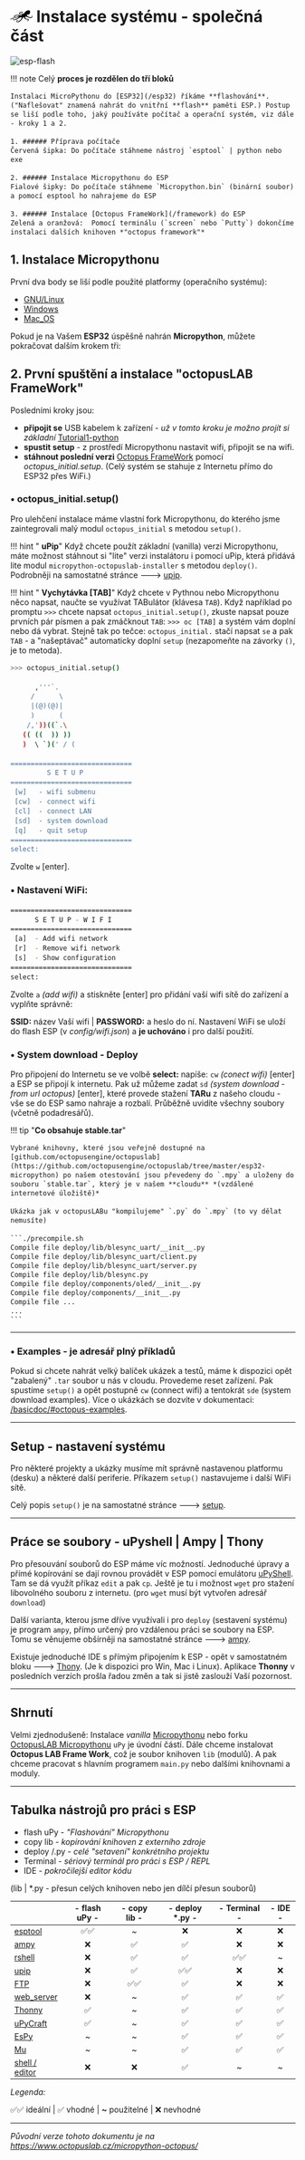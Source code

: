# ![logo](img/logo_small.png) Instalace systému - společná část

![esp-flash](https://www.octopuslab.cz/wp-content/uploads/2019/08/esp-flash-1.jpg)

!!! note
    Celý **proces je rozdělen do tří bloků**

    Instalaci MicroPythonu do [ESP32](/esp32) říkáme **flashování**. ("Naflešovat" znamená nahrát do vnitřní **flash** paměti ESP.) Postup se liší podle toho, jaký používáte počítač a operační systém, viz dále - kroky 1 a 2.

    1. ###### Příprava počítače
    Červená šipka: Do počítače stáhneme nástroj `esptool` | python nebo exe
    
    2. ###### Instalace Micropythonu do ESP
    Fialové šipky: Do počítače stáhneme `Micropython.bin` (binární soubor) a pomocí esptool ho nahrajeme do ESP

    3. ###### Instalace [Octopus FrameWork](/framework) do ESP
    Zelená a oranžová:  Pomocí terminálu (`screen` nebo `Putty`) dokončíme instalaci dalších knihoven *"octopus framework"*


## 1. Instalace Micropythonu 

První dva body se liší podle použité platformy (operačního systému):

- [GNU/Linux](/install_linux)
- [Windows](/install_win)
- [Mac_OS](/install_mac)


Pokud je na Vašem **ESP32** úspěšně nahrán **Micropython**, můžete pokračovat dalším krokem tři:

## 2. První spuštění a instalace "octopusLAB FrameWork"

Posledními kroky jsou:

- **připojit se** USB kabelem k zařízení - *už v tomto kroku je možno projít si základní* [Tutorial1-python](/tutorial1-python)
- **spustit setup** - z prostředí Micropythonu nastavit wifi, připojit se na wifi. 
- **stáhnout poslední verzi** [Octopus FrameWork](/framework) pomocí *octopus_initial.setup*. (Celý systém se stahuje z Internetu přímo do ESP32 přes WiFi.)

### • octopus_initial.setup()

Pro ulehčení instalace máme vlastní fork Micropythonu, do kterého jsme zaintegrovali malý modul `octopus_initial` s metodou `setup()`.

!!! hint " **uPip**"
    Když chcete použít základní (vanilla) verzi Micropythonu, máte možnost stáhnout si "lite" verzi instalátoru i pomocí uPip, která přidává lite modul `micropython-octopuslab-installer` s metodou `deploy()`. 
    Podrobněji na samostatné stránce 🡒 [upip](../pip).



!!! hint " **Vychytávka [TAB]**"
    Když chcete v Pythnou nebo Micropythonu něco napsat, naučte se využívat TABulátor (klávesa `TAB`). Když například po promptu `>>>` chcete napsat `octopus_initial.setup()`, zkuste napsat pouze prvních pár písmen a pak zmáčknout `TAB`:
    `>>> oc [TAB]` a systém vám doplní nebo dá vybrat. Stejně tak po tečce: `octopus_initial.` stačí napsat `se` a pak `TAB` - a "našeptávač" automaticky doplní `setup` (nezapomeňte na závorky `()`, je to metoda).


```bash
>>> octopus_initial.setup()

      ,'''`.
     /      \
     |(@)(@)|
     )      (
    /,'))((`.\
   (( ((  )) ))
   )  \ `)(' / (
       
==============================
         S E T U P
==============================
 [w]   - wifi submenu
 [cw]  - connect wifi
 [cl]  - connect LAN
 [sd]  - system download
 [q]   - quit setup
==============================
select:
```
Zvolte `w` [enter].

### • Nastavení WiFi: 
```bash
==============================
      S E T U P - W I F I
==============================
 [a]  - Add wifi network
 [r]  - Remove wifi network
 [s]  - Show configuration  
==============================
select:
```
Zvolte `a` *(add wifi)* a stiskněte [enter] pro přidání vaší wifi sítě do zařízení a vyplňte správně:

**SSID:** název Vaší wifi | **PASSWORD:** a heslo do ní. Nastavení WiFi se uloží do flash ESP (v *config/wifi.json*) a **je uchováno** i pro další použití.


### • System download -  Deploy

Pro připojení do Internetu se ve volbě **select:** napíše:
`cw` *(conect wifi)* [enter] a ESP se připojí k internetu. Pak už můžeme zadat `sd` *(system download - from url octopus)* [enter], které provede stažení **TARu** z našeho cloudu - vše se do ESP samo nahraje a rozbalí. Průběžně uvidíte všechny soubory (včetně podadresářů).

!!! tip "**Co obsahuje stable.tar**"

    Vybrané knihovny, které jsou veřejně dostupné na [github.com/octopusengine/octopuslab](https://github.com/octopusengine/octopuslab/tree/master/esp32-micropython) po našem otestování jsou převedeny do `.mpy` a uloženy do souboru `stable.tar`, který je v našem **cloudu** *(vzdálené internetové úložiště)*

    Ukázka jak v octopusLABu "kompilujeme" `.py` do `.mpy` (to vy dělat nemusíte)
    
    ```./precompile.sh 
    Compile file deploy/lib/blesync_uart/__init__.py
    Compile file deploy/lib/blesync_uart/client.py
    Compile file deploy/lib/blesync_uart/server.py
    Compile file deploy/lib/blesync.py
    Compile file deploy/components/oled/__init__.py
    Compile file deploy/components/__init__.py
    Compile file ...
    ...
    ```

---

### • Examples - je adresář plný příkladů

Pokud si chcete nahrát velký balíček ukázek a testů, máme k dispozici opět "zabalený" `.tar` soubor u nás v cloudu.
Provedeme reset zařízení. Pak spustíme `setup()` a opět postupně `cw` (connect wifi) a tentokrát `sde` (system download examples).
Více o ukázkách se dozvíte v dokumentaci: [/basicdoc/#octopus-examples](/basicdoc/#octopus-examples).

---
## Setup - nastavení systému

Pro některé projekty a ukázky musíme mít správně nastavenou platformu (desku) a některé další periferie. Příkazem `setup()` nastavujeme i další WiFi sítě. 

Celý popis `setup()` je na samostatné stránce 🡒 [setup](/setup).

---
  
## Práce se soubory - uPyshell | Ampy | Thony

Pro přesouvání souborů do ESP máme víc možností. Jednoduché úpravy a přímé kopírování se dají rovnou provádět v ESP pomocí emulátoru [uPyShell](/upyshell). Tam se dá využít příkaz `edit` a pak `cp`. Ještě je tu i možnost `wget` pro stažení libovolného souboru z internetu.
(pro `wget` musí být vytvořen adresář `download`)


Další  varianta, kterou jsme dříve využívali i pro `deploy` (sestavení systému) je program `ampy`, přímo určený pro vzdálenou práci se soubory na ESP. Tomu se věnujeme obšírněji na samostatné stránce 🡒 [ampy](/ampy).


Existuje jednoduché IDE s přímým připojením k ESP - opět v samostatném bloku 🡒 [Thony](/thony).
(Je k dispozici pro Win, Mac i Linux). 
Aplikace **Thonny** v posledních verzích prošla řadou změn a tak si jistě zaslouží Vaší pozornost.

---

## Shrnutí

Velmi zjednodušeně: Instalace *vanilla* [Micropythonu](http://micropython.org/download/esp32/) nebo forku [OctopusLAB Micropythonu](https://octopusengine.org/download/micropython/micropython-octopus.bin) `uPy` je úvodní částí. 
Dále chceme instalovat **Octopus LAB Frame Work**, což je soubor knihoven `lib` (modulů). A pak chceme pracovat s hlavním programem `main.py` nebo dalšími knihovnami a moduly.

---

## Tabulka nástrojů pro práci s ESP

- flash uPy - *"Flashování" Micropythonu*
- copy lib - *kopírování knihoven z externího zdroje*
- deploy /.py - *celé "setavení" konkrétního projektu*
- Terminal - *sériový terminál pro práci s ESP / REPL*
- IDE - *pokročilejší editor kódu*

(lib  | *.py - přesun celých knihoven nebo jen dílčí přesun souborů)


|             | - flash uPy - | - copy lib - | - deploy *.py - | - Terminal - | - IDE - |
| ----------- | :----: | :----: | :----: | :----: | :----: |
|<a href="/install_win/#2-instalace-micropythonu-do-esp">esptool</a>      |   ✅✅   |   ~   |   ❌   |    ❌    |   ❌  |
|<a href="/ampy">ampy</a>             |   ❌   |   ✅   |   ✅   |    ❌    |   ❌  |
|<a href="/rshell">rshell</a>         |   ❌   |   ✅   |   ✅   |    ✅✅    |   ~  |
|<a href="/pip">upip</a>              |   ❌   |   ✅   |   ✅✅   |    ❌    |   ❌  |
|<a href="/ftp">FTP</a>               |   ❌   |   ✅✅   |   ✅   |    ❌    |   ❌  |
|<a href="">web_server</a>            |   ❌   |   ~   |   ✅   |    ✅    |   ✅  |
|<a href="/thony">Thonny</a>          |   ✅   |   ~   |   ✅   |    ✅    |   ✅  |
|<a href="/">uPyCraft</a>          |   ✅   |   ~   |   ✅   |    ✅    |   ✅  |
|<a href="/espy">EsPy</a>             |   ~   |   ~   |   ✅   |    ✅    |   ✅  |
|<a href="/mu">Mu</a>                 |   ~   |   ~   |   ✅   |    ✅    |   ✅  |
|<a href="/upyshell">shell / editor</a> |   ❌   |   ❌   |   ✅   |    ~    |   ~  |


*Legenda:*

✅✅  ideální | ✅  vhodné | **~**  použitelné | ❌  nevhodné



---

*Původní verze tohoto dokumentu je na https://www.octopuslab.cz/micropython-octopus/*


 